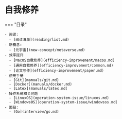 # 自我修养

=== "目录" 
         
    - 阅读:
      - [阅读清单](reading/list.md)
    - 新概念:
      - [元宇宙](new-concept/metaverse.md)
    - 效率提升
      - [MacOS自我修养](efficiency-improvement/macos.md)  
      - [通用自我修养](efficiency-improvement/common.md)
      - [论文写作](efficiency-improvement/paper.md)    
    - 使用手册
      - [Git](manuals/git.md)  
      - [Docker](manuals/docker.md)  
      - [Latex](manuals/latex.md)
    - 操作系统相关问题
      - [LinuxOS](operation-system-issue/linuxos.md)  
      - [WindowsOS](operation-system-issue/windowsos.md)  
    - 面经:
      - [Go](interview/go.md)